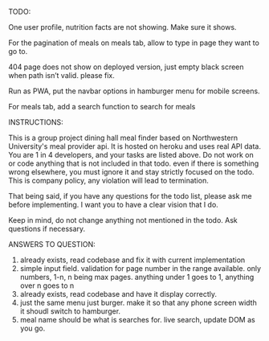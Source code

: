 TODO:

One user profile, nutrition facts are not showing. Make sure it shows. 

For the pagination of meals on meals tab, allow to type in page they want to go to. 

404 page does not show on deployed version, just empty black screen when path isn’t valid. please fix. 

Run as PWA, put the navbar options in hamburger menu for mobile screens. 

For meals tab, add a search function to search for meals



INSTRUCTIONS: 

This is a group project dining hall meal finder based on Northwestern University's meal provider api. It is hosted on heroku and uses real API data. You are 1 in 4 developers, and your tasks are listed above. Do not work on or code anything that is not included in that todo. even if there is something wrong elsewhere, you must ignore it and stay strictly focused on the todo. This is company policy, any violation will lead to termination. 

That being said, if you have any questions for the todo list, please ask me before implementing. I want you to have a clear vision that I do. 

Keep in mind, do not change anything not mentioned in the todo. Ask questions if necessary. 



ANSWERS TO QUESTION:
1. already exists, read codebase and fix it with current implementation
2. simple input field. validation for page number in the range available. only numbers, 1-n, n being max pages. anything under 1 goes to 1, anything over n goes to n 
3. already exists, read codebase and have it display correctly. 
4. just the same menu just burger. make it so that any phone screen width it shoudl switch to hamburger. 
5. meal name should be what is searches for. live search, update DOM as you go. 